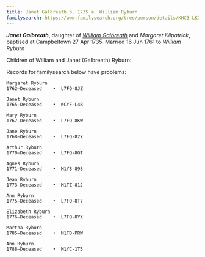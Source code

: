 ```yaml
---
title: Janet Galbreath b. 1735 m. William Ryburn
familysearch: https://www.familysearch.org/tree/person/details/KHC3-LK7
---
```

***Janet Galbreath***, daughter of *[William Galbreath](galbreath-william-1701.md)* and *Margaret Kilpatrick*, baptised at Campbeltown 27 Apr 1735.  Married 16 Jun 1761 to *William Ryburn*

Children of William and Janet (Galbreath) Ryburn:

Records for familysearch below have problems:

```
Margaret Ryburn
1762–Deceased	 • 	L7FQ-8JZ​​

Janet Ryburn
1765–Deceased	 • 	KCYF-L4B​​

Mary Ryburn
1767–Deceased	 • 	L7FQ-8KW​​

Jane Ryburn
1768–Deceased	 • 	L7FQ-82Y​​

Arthur Ryburn
1770–Deceased	 • 	L7FQ-8GT​​

Agnes Ryburn
1771–Deceased	 • 	M1Y8-89S​​

Jean Ryburn
1773–Deceased	 • 	M1TZ-81J​​

Ann Ryburn
1775–Deceased	 • 	L7FQ-8T7​​

Elizabeth Ryburn
1776–Deceased	 • 	L7FQ-8YX​​

Martha Ryburn
1785–Deceased	 • 	M1TD-PRW​​

Ann Ryburn
1788–Deceased	 • 	M1YC-1T5
```


